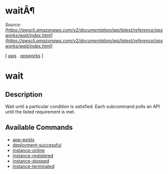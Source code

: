 # waitÂ¶

*Source: [https://awscli.amazonaws.com/v2/documentation/api/latest/reference/opsworks/wait/index.html](https://awscli.amazonaws.com/v2/documentation/api/latest/reference/opsworks/wait/index.html)*

[ [aws](https://awscli.amazonaws.com/v2/documentation/api/latest/reference/index.html#cli-aws) . [opsworks](https://awscli.amazonaws.com/v2/documentation/api/latest/reference/opsworks/index.html#cli-aws-opsworks) ]

# wait

## Description

Wait until a particular condition is satisfied. Each subcommand polls an API until the listed requirement is met.

## Available Commands

- [app-exists](https://awscli.amazonaws.com/v2/documentation/api/latest/reference/opsworks/wait/app-exists.html)
- [deployment-successful](https://awscli.amazonaws.com/v2/documentation/api/latest/reference/opsworks/wait/deployment-successful.html)
- [instance-online](https://awscli.amazonaws.com/v2/documentation/api/latest/reference/opsworks/wait/instance-online.html)
- [instance-registered](https://awscli.amazonaws.com/v2/documentation/api/latest/reference/opsworks/wait/instance-registered.html)
- [instance-stopped](https://awscli.amazonaws.com/v2/documentation/api/latest/reference/opsworks/wait/instance-stopped.html)
- [instance-terminated](https://awscli.amazonaws.com/v2/documentation/api/latest/reference/opsworks/wait/instance-terminated.html)